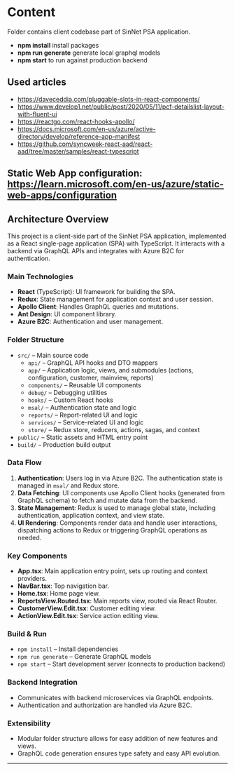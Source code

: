 # Content
Folder contains client codebase part of SinNet PSA application.

- **npm install** install packages
- **npm run generate** generate local graphql models
- **npm start** to run against production backend

## Used articles
* https://daveceddia.com/pluggable-slots-in-react-components/
* https://www.develop1.net/public/post/2020/05/11/pcf-detailslist-layout-with-fluent-ui
* https://reactgo.com/react-hooks-apollo/
* https://docs.microsoft.com/en-us/azure/active-directory/develop/reference-app-manifest
* https://github.com/syncweek-react-aad/react-aad/tree/master/samples/react-typescript

## Static Web App configuration: https://learn.microsoft.com/en-us/azure/static-web-apps/configuration

## Architecture Overview

This project is a client-side part of the SinNet PSA application, implemented as a React single-page application (SPA) with TypeScript. It interacts with a backend via GraphQL APIs and integrates with Azure B2C for authentication.

### Main Technologies
- **React** (TypeScript): UI framework for building the SPA.
- **Redux**: State management for application context and user session.
- **Apollo Client**: Handles GraphQL queries and mutations.
- **Ant Design**: UI component library.
- **Azure B2C**: Authentication and user management.

### Folder Structure
- `src/` – Main source code
  - `api/` – GraphQL API hooks and DTO mappers
  - `app/` – Application logic, views, and submodules (actions, configuration, customer, mainview, reports)
  - `components/` – Reusable UI components
  - `debug/` – Debugging utilities
  - `hooks/` – Custom React hooks
  - `msal/` – Authentication state and logic
  - `reports/` – Report-related UI and logic
  - `services/` – Service-related UI and logic
  - `store/` – Redux store, reducers, actions, sagas, and context
- `public/` – Static assets and HTML entry point
- `build/` – Production build output

### Data Flow
1. **Authentication**: Users log in via Azure B2C. The authentication state is managed in `msal/` and Redux store.
2. **Data Fetching**: UI components use Apollo Client hooks (generated from GraphQL schema) to fetch and mutate data from the backend.
3. **State Management**: Redux is used to manage global state, including authentication, application context, and view state.
4. **UI Rendering**: Components render data and handle user interactions, dispatching actions to Redux or triggering GraphQL operations as needed.

### Key Components
- **App.tsx**: Main application entry point, sets up routing and context providers.
- **NavBar.tsx**: Top navigation bar.
- **Home.tsx**: Home page view.
- **ReportsView.Routed.tsx**: Main reports view, routed via React Router.
- **CustomerView.Edit.tsx**: Customer editing view.
- **ActionView.Edit.tsx**: Service action editing view.

### Build & Run
- `npm install` – Install dependencies
- `npm run generate` – Generate GraphQL models
- `npm start` – Start development server (connects to production backend)

### Backend Integration
- Communicates with backend microservices via GraphQL endpoints.
- Authentication and authorization are handled via Azure B2C.

### Extensibility
- Modular folder structure allows for easy addition of new features and views.
- GraphQL code generation ensures type safety and easy API evolution.

---

